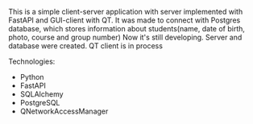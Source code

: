 This is a simple client-server application with server implemented with FastAPI and GUI-client with QT.
It was made to connect with Postgres database, which stores information about students(name, date of birth, photo, course and group number)
Now it's still developing. Server and database were created. QT client is in process 


Technologies:
* Python
* FastAPI
* SQLAlchemy
* PostgreSQL
* QNetworkAccessManager
